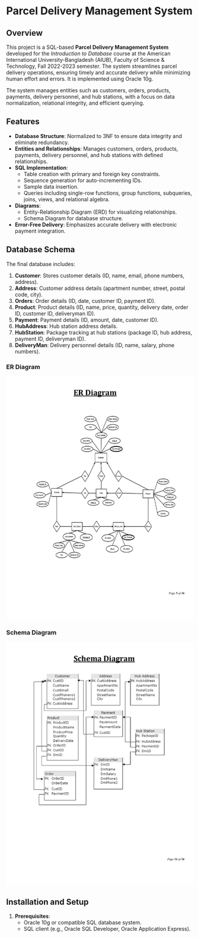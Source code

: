 # Parcel Delivery Management System

## Overview
This project is a SQL-based **Parcel Delivery Management System** developed for the *Introduction to Database* course at the American International University-Bangladesh (AIUB), Faculty of Science & Technology, Fall 2022-2023 semester. The system streamlines parcel delivery operations, ensuring timely and accurate delivery while minimizing human effort and errors. It is implemented using Oracle 10g.

The system manages entities such as customers, orders, products, payments, delivery personnel, and hub stations, with a focus on data normalization, relational integrity, and efficient querying.

## Features
- **Database Structure**: Normalized to 3NF to ensure data integrity and eliminate redundancy.
- **Entities and Relationships**: Manages customers, orders, products, payments, delivery personnel, and hub stations with defined relationships.
- **SQL Implementation**:
  - Table creation with primary and foreign key constraints.
  - Sequence generation for auto-incrementing IDs.
  - Sample data insertion.
  - Queries including single-row functions, group functions, subqueries, joins, views, and relational algebra.
- **Diagrams**:
  - Entity-Relationship Diagram (ERD) for visualizing relationships.
  - Schema Diagram for database structure.
- **Error-Free Delivery**: Emphasizes accurate delivery with electronic payment integration.

## Database Schema
The final database includes:
1. **Customer**: Stores customer details (ID, name, email, phone numbers, address).
2. **Address**: Customer address details (apartment number, street, postal code, city).
3. **Orders**: Order details (ID, date, customer ID, payment ID).
4. **Product**: Product details (ID, name, price, quantity, delivery date, order ID, customer ID, deliveryman ID).
5. **Payment**: Payment details (ID, amount, date, customer ID).
6. **HubAddress**: Hub station address details.
7. **HubStation**: Package tracking at hub stations (package ID, hub address, payment ID, deliveryman ID).
8. **DeliveryMan**: Delivery personnel details (ID, name, salary, phone numbers).

### ER Diagram
![ER Diagram](ER_diagram.jpg)


### Schema Diagram

![Schema Diagram](Schema_diagram.jpg)


## Installation and Setup
1. **Prerequisites**:
   - Oracle 10g or compatible SQL database system.
   - SQL client (e.g., Oracle SQL Developer, Oracle Application Express).

